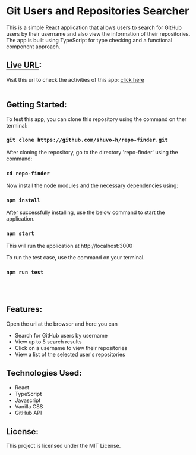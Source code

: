 # Git Users and Repositories Searcher

This is a simple React application that allows users to search for GitHub users by their username and also view the information of their repositories. The app is built using TypeScript for type checking and a functional component approach.

## [Live URL](https://repo-finder-1.netlify.app/):
Visit this url to check the activities of this app: [click here](https://repo-finder-1.netlify.app/) 
<br/>
<br/>
## Getting Started:
To test this app, you can clone this repository using the command on ther terminal:
### `git clone https://github.com/shuvo-h/repo-finder.git`
After cloning the repository, go to the directory 'repo-finder' using the command:
### `cd repo-finder`

Now install the node modules and the necessary dependencies using:
### `npm install`
After successfully installing, use the below command to start the application.
### `npm start`
This will run the application at http://localhost:3000

To run the test case, use the command on your terminal.
### `npm run test`

<br/>
<br/>

## Features:
Open the url at the browser and here you can
- Search for GitHub users by username
- View up to 5 search results
- Click on a username to view their repositories
- View a list of the selected user's repositories

## Technologies Used:
- React
- TypeScript
- Javascript
- Vanilla CSS
- GitHub API


## License:

This project is licensed under the MIT License.
